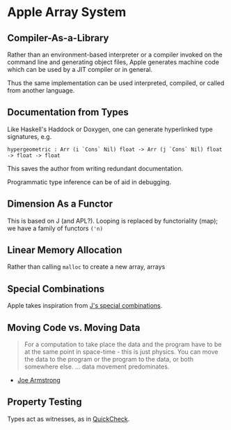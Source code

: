 # Apple Array System

## Compiler-As-a-Library

Rather than an environment-based interpreter or a compiler invoked on the
command line and generating object files, Apple generates machine code which can
be used by a JIT compiler or in general.

Thus the same implementation can be used interpreted, compiled, or called from
another language.

## Documentation from Types

Like Haskell's Haddock or Doxygen, one can generate hyperlinked type signatures,
e.g.

```
hypergeometric : Arr (i `Cons` Nil) float -> Arr (j `Cons` Nil) float -> float -> float
```

This saves the author from writing redundant documentation.

Programmatic type inference can be of aid in debugging.

## Dimension As a Functor

This is based on J (and APL?). Looping is replaced by functoriality (map); we
have a family of functors `('n)`

<!-- rank is "bottom-up" -->

## Linear Memory Allocation

Rather than calling `malloc` to create a new array, arrays

<!-- reuse analysis -->
<!-- no gc etc., comes from array &c. -->

## Special Combinations

Apple takes inspiration from [J's special combinations](https://code.jsoftware.com/wiki/Vocabulary/SpecialCombinations).

## Moving Code vs. Moving Data

> For a computation to take place the data and the program have to be at the
> same point in space-time - this is just physics. You can move the data to the
> program or the program to the data, or both somewhere else. ...
> data movement predominates.

- [Joe Armstrong](https://twitter.com/joeerl/status/1087678726911987712)

## Property Testing

Types act as witnesses, as in [QuickCheck](https://hackage.haskell.org/package/QuickCheck).
